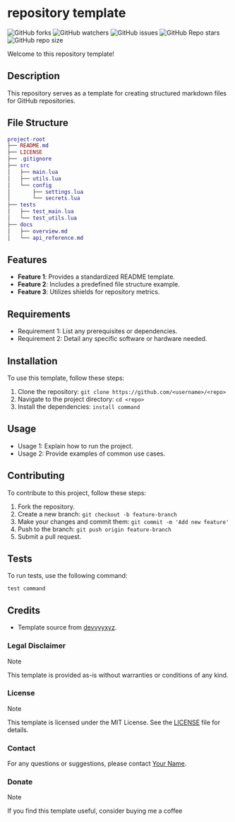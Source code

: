 # repository template

![GitHub forks](https://img.shields.io/github/forks/<username>/<repo>)
![GitHub watchers](https://img.shields.io/github/watchers/<username>/<repo>)
![GitHub issues](https://img.shields.io/github/issues-raw/<username>/<repo>)
![GitHub Repo stars](https://img.shields.io/github/stars/<username>/<repo>)
![GitHub repo size](https://img.shields.io/github/repo-size/<username>/<repo>)

Welcome to this repository template!

## Description

This repository serves as a template for creating structured markdown files for GitHub repositories.

## File Structure

```lua
project-root
├── README.md
├── LICENSE
├── .gitignore
├── src
│   ├── main.lua
│   ├── utils.lua
│   └── config
│       ├── settings.lua
│       └── secrets.lua
├── tests
│   ├── test_main.lua
│   └── test_utils.lua
├── docs
│   ├── overview.md
│   └── api_reference.md
```

## Features

- **Feature 1**: Provides a standardized README template.
- **Feature 2**: Includes a predefined file structure example.
- **Feature 3**: Utilizes shields for repository metrics.

## Requirements

- Requirement 1: List any prerequisites or dependencies.
- Requirement 2: Detail any specific software or hardware needed.

## Installation

To use this template, follow these steps:

1. Clone the repository: `git clone https://github.com/<username>/<repo>`
2. Navigate to the project directory: `cd <repo>`
3. Install the dependencies: `install command`

## Usage

- Usage 1: Explain how to run the project.
- Usage 2: Provide examples of common use cases.

## Contributing

To contribute to this project, follow these steps:

1. Fork the repository.
2. Create a new branch: `git checkout -b feature-branch`
3. Make your changes and commit them: `git commit -m 'Add new feature'`
4. Push to the branch: `git push origin feature-branch`
5. Submit a pull request.

## Tests

To run tests, use the following command:

```
test command
```

## Credits

- Template source from [devvyyxyz](https://github.com/devvyyxyz).

### Legal Disclaimer
> [!NOTE]
> This template is provided as-is without warranties or conditions of any kind.

### License
> [!NOTE]
> This template is licensed under the MIT License. See the [LICENSE](https://github.com/<username>/<repo>/blob/main/LICENSE) file for details.

### Contact

For any questions or suggestions, please contact [Your Name](mailto:your-email@example.com).

### Donate
> [!NOTE]
> If you find this template useful, consider buying me a coffee
